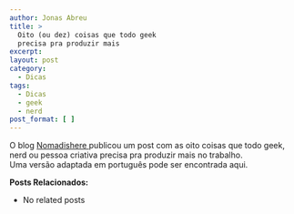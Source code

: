 ```yaml
---
author: Jonas Abreu
title: >
  Oito (ou dez) coisas que todo geek
  precisa pra produzir mais
excerpt:
layout: post
category:
  - Dicas
tags:
  - Dicas
  - geek
  - nerd
post_format: [ ]
---
```

O blog [ Nomadishere ][1] publicou um post com as oito coisas que todo geek, nerd ou pessoa criativa precisa pra produzir mais no trabalho.  
Uma versão adaptada em português pode ser encontrada aqui.

**Posts Relacionados:** 
*   No related posts












 [1]: http://nomadishere.com/2007/03/12/a-note-to-employers-8-things-intelligent-people-geeks-and-nerds-need-to-work-happy/






